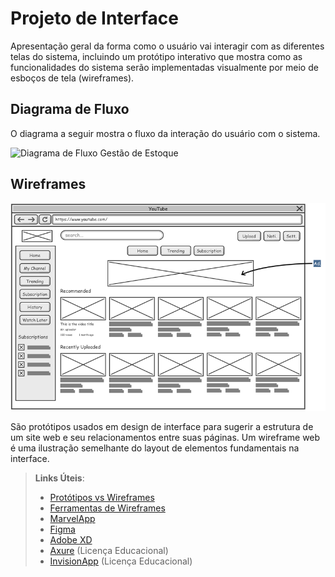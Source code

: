 
# Projeto de Interface

Apresentação geral da forma como o usuário vai interagir com as diferentes telas do sistema, incluindo um protótipo interativo que mostra como as funcionalidades do sistema serão implementadas visualmente por meio de esboços de tela (wireframes).

## Diagrama de Fluxo
O diagrama a seguir mostra o fluxo da interação do usuário com o sistema.

![Diagrama de Fluxo Gestão de Estoque](https://github.com/ICEI-PUC-Minas-PMV-ADS/pmv-ads-2023-2-e2-proj-int-t9-gestaodeestoque/blob/main/IMGS/DiagramaDeFluxoDeUsuário.jpg)


## Wireframes

![Exemplo de Wireframe](img/wireframe-example.png)

São protótipos usados em design de interface para sugerir a estrutura de um site web e seu relacionamentos entre suas páginas. Um wireframe web é uma ilustração semelhante do layout de elementos fundamentais na interface.
 
> **Links Úteis**:
> - [Protótipos vs Wireframes](https://www.nngroup.com/videos/prototypes-vs-wireframes-ux-projects/)
> - [Ferramentas de Wireframes](https://rockcontent.com/blog/wireframes/)
> - [MarvelApp](https://marvelapp.com/developers/documentation/tutorials/)
> - [Figma](https://www.figma.com/)
> - [Adobe XD](https://www.adobe.com/br/products/xd.html#scroll)
> - [Axure](https://www.axure.com/edu) (Licença Educacional)
> - [InvisionApp](https://www.invisionapp.com/) (Licença Educacional)
